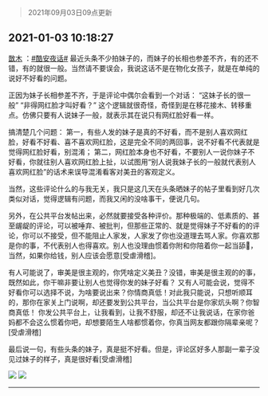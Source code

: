 > 2021年09月03日09点更新
<link rel="stylesheet" href="https://cdn.jsdelivr.net/gh/taotie6/sampleJSON@main/css/photo_show.css">


 ## 2021-01-03 10:18:27 

 [㪚木](https://www.coolapk.com/feed/23969967?shareKey=YWVmMDk0OGQ1ZWUyNjEzMTc3YTM~) ：<a class="feed-link-tag" href="/t/酷安夜话?type=0">#酷安夜话#</a> 最近头条不少拍妹子的，而妹子的长相也参差不齐，有的还不错，有的就很一般。当然请不要误会，我说这话不是在物化女孩子，就是在单纯的说好不好看的问题。

正因为妹子长相参差不齐，于是评论中偶尔会看到一个对话：
“这妹子长的很一般”
“非得网红脸才叫好看？”<!--break-->
这个逻辑就很奇怪，奇怪到是在移花接木、转移重点。仿佛只要有人说妹子一般，就表示其在说只有网红脸好看一样。

搞清楚几个问题：
第一，有些人发的妹子是真的不好看，而不是别人喜欢网红脸，好看不好看、喜不喜欢网红脸，这是完全不同的两回事，说不好看不代表就是觉得网红脸好看，别混淆；
第二，网红脸本身也不好看，不要别人一说你妹子不好看，你就往别人喜欢网红脸上扯，以试图用“别人说我妹子长的一般就代表别人喜欢网红脸”的话术来误导混淆看客对美丑的客观定义。

当然，这些评论什么的与我无关，我只是这几天在头条晒妹子的帖子里看到好几次类似对话，觉得逻辑有问题，而我又闲的没啥事干，便说几句。

另外，在公共平台发帖出来，必然就要接受各种评价。那种极端的、低素质的、甚至龌龊的评论，可以被唾弃、被批判，但那些正常的、就是觉得妹子不好看的的评论，你可以不接受，但不能阻止人家发，人家发了你也没道理去骂人家。你喜欢那是你的事，不代表别人也得喜欢。别人也没理由惯着你附和你陪着你一起当舔🐶，当然，如果你给钱，别人应该会愿意[受虐滑稽]。

有人可能说了，审美是很主观的，你凭啥定义美丑？没错，审美是很主观的的事，既然如此，你干嘛非要让别人也觉得你发的妹子好看？
又有人可能会说，觉得不好看你可以选择不说，为啥要说出来？你情商真低！对此我只能说，只想听顺耳的，那你在家关上门说啊，却还要发到公共平台，当公共平台是你家炕头啊？你智商真低！
你发公共平台上，让我看到，让我不舒服，却还不让我说话，在家你爸妈都不会这么惯着你吧，却想要陌生人啥都惯着你，你真当网友都跟你隔辈亲呢？[受虐滑稽]

最后说一句，有些头条的妹子，真是挺不好看。但是，评论区好多人那副一辈子没见过妹子的样子，真是很好看[受虐滑稽] 

<div class="album">
<img class="img-item" src="http://image.coolapk.com/feed/2021/0103/10/1081091_cdc363ae_0300_6835@237x411.gif" />
<img class="img-item" src="http://image.coolapk.com/feed/2021/0103/10/1081091_288173c4_0300_6837@150x151.gif" />
</div>

 ------- 

